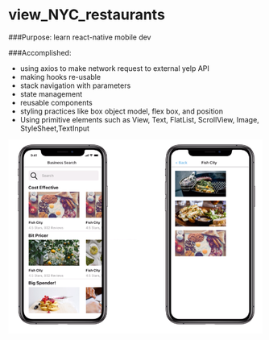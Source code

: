 # view_NYC_restaurants

###Purpose:
learn react-native mobile dev

###Accomplished: 
* using axios to make network request to external yelp API
* making hooks re-usable
* stack navigation with parameters
* state management
* reusable components
* styling practices like box object model, flex box, and position
* Using primitive elements such as View, Text, FlatList, ScrollView, Image, StyleSheet,TextInput

![](/restaurant-NYC.png)